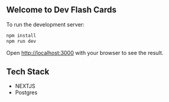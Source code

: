 ## Welcome to Dev Flash Cards

To run the development server:

```bash
npm install
npm run dev
```

Open [http://localhost:3000](http://localhost:3000) with your browser to see the result.

## Tech Stack

- NEXTJS
- Postgres